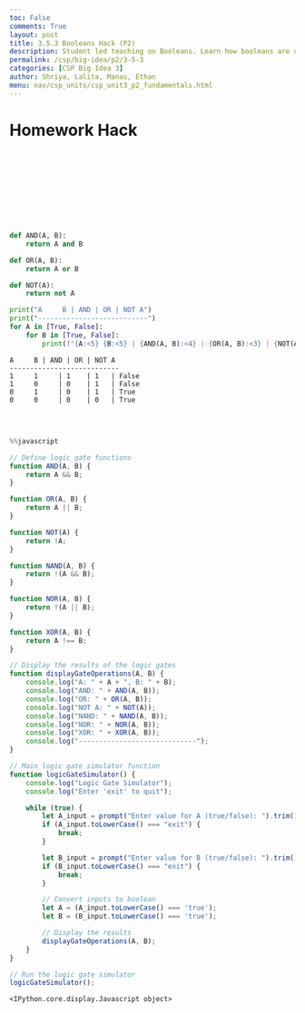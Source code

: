 ```yaml
---
toc: False
comments: True
layout: post
title: 3.5.3 Booleans Hack (P2)
description: Student led teaching on Booleans. Learn how booleans are used in decision-making with logical operators.
permalink: /csp/big-idea/p2/3-5-3
categories: [CSP Big Idea 3]
author: Shriya, Lalita, Manas, Ethan
menu: nav/csp_units/csp_unit3_p2_fundamentals.html
---
```


# Homework Hack

### Create a Logic Gates Simulator in Python and Java this demonstrates how different logical operations (AND, OR, NOT, NAND, NOR, XOR) work with various inputs. This can visually represent how truth tables function.

### Logic Gate Simulator in Python


```python
def AND(A, B):
    return A and B

def OR(A, B):
    return A or B

def NOT(A):
    return not A

print("A     B | AND | OR | NOT A")
print("---------------------------")
for A in [True, False]:
    for B in [True, False]:
        print(f"{A:<5} {B:<5} | {AND(A, B):<4} | {OR(A, B):<3} | {NOT(A)}")

```

    A     B | AND | OR | NOT A
    ---------------------------
    1     1     | 1    | 1   | False
    1     0     | 0    | 1   | False
    0     1     | 0    | 1   | True
    0     0     | 0    | 0   | True


### Logic Gate Simulator in Javascript


```javascript
%%javascript

// Define logic gate functions
function AND(A, B) {
    return A && B;
}

function OR(A, B) {
    return A || B;
}

function NOT(A) {
    return !A;
}

function NAND(A, B) {
    return !(A && B);
}

function NOR(A, B) {
    return !(A || B);
}

function XOR(A, B) {
    return A !== B;
}

// Display the results of the logic gates
function displayGateOperations(A, B) {
    console.log("A: " + A + ", B: " + B);
    console.log("AND: " + AND(A, B));
    console.log("OR: " + OR(A, B));
    console.log("NOT A: " + NOT(A));
    console.log("NAND: " + NAND(A, B));
    console.log("NOR: " + NOR(A, B));
    console.log("XOR: " + XOR(A, B));
    console.log("-----------------------------");
}

// Main logic gate simulator function
function logicGateSimulator() {
    console.log("Logic Gate Simulator");
    console.log("Enter 'exit' to quit");

    while (true) {
        let A_input = prompt("Enter value for A (true/false): ").trim();
        if (A_input.toLowerCase() === "exit") {
            break;
        }

        let B_input = prompt("Enter value for B (true/false): ").trim();
        if (B_input.toLowerCase() === "exit") {
            break;
        }

        // Convert inputs to boolean
        let A = (A_input.toLowerCase() === 'true');
        let B = (B_input.toLowerCase() === 'true');

        // Display the results
        displayGateOperations(A, B);
    }
}

// Run the logic gate simulator
logicGateSimulator();

```


    <IPython.core.display.Javascript object>


<style>
    article {
        background-color: #000000 !important; /* Black background */
        border: 3px solid #1a1a2e !important; /* Dark blue border */
        padding: 25px !important;
        border-radius: 50px !important;
    }
    article h1 {
        color: #ffffff !important; /* White header */
    }
    article h2, h3, h4, p {
        color: #ffffff !important; /* White text */
    }
    article ul, ol, li {
        background-color: #1a1a2e !important; /* Dark blue for lists */
        border-left: 5px solid #1f4068 !important; /* Slightly lighter blue list border */
        color: #ffffff !important; /* White list text */
        padding: 12px 25px !important;
        margin: 12px 0 !important;
        border-radius: 50px !important;
    }
    article .center-text {
        text-align: center !important;
    }
    article summary {
        color: #ffffff !important; /* White summary */
    }
    article code {
        color: #ffffff !important; /* White code text */
        background-color: #1f4068 !important; /* Dark blue background */
        padding: 3px 6px !important;
        border-radius: 50px !important;
    }
</style>

